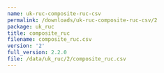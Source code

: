 ```yaml
---
name: uk-ruc-composite-ruc-csv
permalink: /downloads/uk-ruc-composite-ruc-csv/2
package: uk_ruc
title: composite_ruc
filename: composite_ruc.csv
version: '2'
full_version: 2.2.0
file: /data/uk_ruc/2/composite_ruc.csv
---
```

